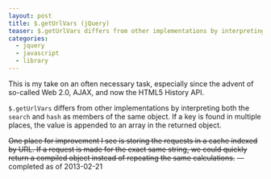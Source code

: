 ```yaml
---
layout: post
title: $.getUrlVars (jQuery)
teaser: $.getUrlVars differs from other implementations by interpreting both the search and hash as members of the same object.
categories:
  - jquery
  - javascript
  - library
---
```


This is my take on an often necessary task, especially since the
advent of so-called Web 2.0, AJAX, and now the HTML5 History API.

`$.getUrlVars` differs from other implementations by interpreting
both the `search` and `hash` as members of the same object. If a key
is found in multiple places, the value is appended to an array
in the returned object.

<s>One place for improvement I see is storing the requests in a cache
indexed by URL. If a request is made for the exact same string, we
could quickly return a compiled object instead of repeating the same
calculations.</s> — completed as of 2013-02-21

<script src="https://gist.github.com/882744.js"> </script>